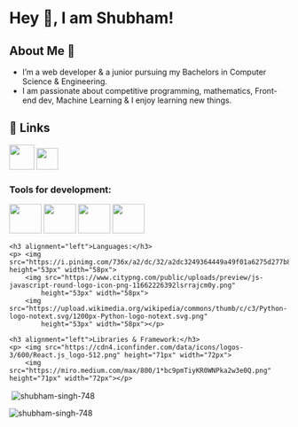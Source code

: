 # Hey 👋, I am Shubham!

  
## About Me 🚀
* I’m a web developer & a junior pursuing my Bachelors in Computer Science & Engineering. 
* I am passionate about competitive programming, mathematics, Front-end dev, Machine Learning & I enjoy learning new things.


## 🔗 Links
<a href="https://bit.ly/3YNDuvV"><img src="https://cdn-icons-png.flaticon.com/512/2626/2626273.png" alt="" width="45" height="45"></a>
<a href="https://bit.ly/3lqPdlP"><img src="https://upload.wikimedia.org/wikipedia/commons/thumb/4/4f/Twitter-logo.svg/512px-Twitter-logo.svg.png?20220821125553" alt="" width="39" height="39"></a>
<h3 align="left">
<p align="left">


<h3 alignment="left" >Tools for development:</h3>
    <p> <img src="https://cdn.pixabay.com/photo/2017/08/05/11/16/logo-2582748_1280.png" height="53px" width="58px">
        <img src="https://cdn.pixabay.com/photo/2017/08/05/11/16/logo-2582747_640.png" height="53px" width="58px">
        <img src="https://git-scm.com/images/logos/downloads/Git-Icon-1788C.png" height="53px" width="58px">
        <img src="https://w7.pngwing.com/pngs/512/824/png-transparent-visual-studio-code-hd-logo-thumbnail.png"
            height="53px" width="58px"></p>
    
    <h3 alignment="left">Languages:</h3>
    <p> <img src="https://i.pinimg.com/736x/a2/dc/32/a2dc3249364449a49f01a6275d277b8c.jpg" height="53px" width="58px">
        <img src="https://www.citypng.com/public/uploads/preview/js-javascript-round-logo-icon-png-11662226392lsrrajcm0y.png"
            height="53px" width="58px">
        <img src="https://upload.wikimedia.org/wikipedia/commons/thumb/c/c3/Python-logo-notext.svg/1200px-Python-logo-notext.svg.png"
            height="53px" width="58px"></p>
    
    <h3 alignment="left">Libraries & Framework:</h3>
    <p> <img src="https://cdn4.iconfinder.com/data/icons/logos-3/600/React.js_logo-512.png" height="71px" width="72px">
        <img src="https://miro.medium.com/max/800/1*bc9pmTiyKR0WNPka2w3e0Q.png" height="71px" width="72px"></p>
  
<p>&nbsp;<img align="center" src="https://github-readme-stats.vercel.app/api?username=shubham-singh-748&show_icons=true&locale=en" alt="shubham-singh-748" /></p>
<p align="left"> <img src="https://komarev.com/ghpvc/?username=shubham-singh-748&label=Profile Views&color=0e75b6&style=flat" alt="shubham-singh-748" /> </p>

